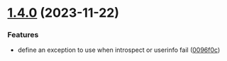 # [1.4.0](https://github.com/gravitee-io/gravitee-resource-oauth2-provider-api/compare/1.3.0...1.4.0) (2023-11-22)


### Features

* define an exception to use when introspect or userinfo fail ([0096f0c](https://github.com/gravitee-io/gravitee-resource-oauth2-provider-api/commit/0096f0cb51da0af44b6a0ae91fb63e8abb0b3ee4))
